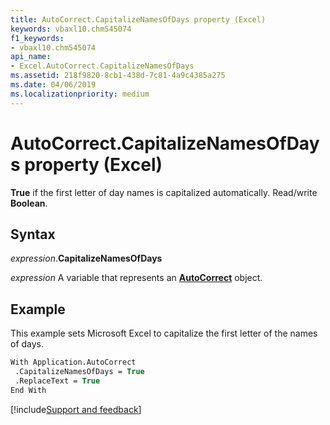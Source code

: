 ```yaml
---
title: AutoCorrect.CapitalizeNamesOfDays property (Excel)
keywords: vbaxl10.chm545074
f1_keywords:
- vbaxl10.chm545074
api_name:
- Excel.AutoCorrect.CapitalizeNamesOfDays
ms.assetid: 218f9820-8cb1-438d-7c81-4a9c4385a275
ms.date: 04/06/2019
ms.localizationpriority: medium
---
```



# AutoCorrect.CapitalizeNamesOfDays property (Excel)

**True** if the first letter of day names is capitalized automatically. Read/write **Boolean**.


## Syntax

_expression_.**CapitalizeNamesOfDays**

_expression_ A variable that represents an **[AutoCorrect](Excel.AutoCorrect(object).md)** object.


## Example

This example sets Microsoft Excel to capitalize the first letter of the names of days.

```vb
With Application.AutoCorrect 
 .CapitalizeNamesOfDays = True 
 .ReplaceText = True 
End With
```




[!include[Support and feedback](~/includes/feedback-boilerplate.md)]